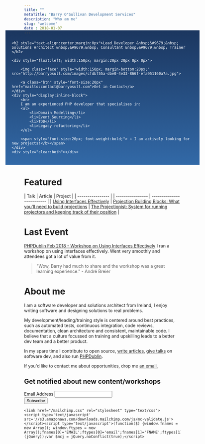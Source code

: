 ```yaml
---
title: ""
metaTitle: "Barry O'Sullivan Development Services"
description: "Who am me"
slug: "welcome"
date : 2018-01-07
---
```

<div style="padding:20px;color:#fff;background: linear-gradient(#1b365f, #3269a7); margin: -30px -60px 0px;">

    <h2 style="text-align:center;margin:0px">Lead Developer &nbsp;&#9679;&nbsp; Solutions Architect &nbsp;&#9679;&nbsp; Consultant &nbsp;&#9679;&nbsp; Trainer </h2>

    <div style="float:left; width:150px; margin:20px 20px 0px 0px">

        <img class="face" style="width:150px; margin-bottom:20px;" src="http://barryosull.com/images/cfdbf55a-dbe0-4e33-866f-efa951160a7a.jpg">
    
        <a class="btn" style="font-size:20px" href="mailto:contact@barryosull.com">Get in Contact</a>
    </div>
    <div style="display:inline-block">
        <br>
        I am an experienced PHP developer that specialises in:
        <ul>
            <li>Domain Modelling</li>
            <li>Event Sourcing</li>
            <li>TDD</li>
            <li>Legacy refactoring</li>
        </ul>
        
        <span style="font-size:20px; font-weight:bold;"> ⇦ I am actively looking for new projects!</b></span>
    </div>
    <div style="clear:both"></div>
</div>

# Featured
| Talk | Article | Project | 
| ---------------- | | ---------------- | ------------------------- |
| [Using Interfaces Effectively](https://www.youtube.com/watch?v=5ZsTXTE52mE&t=16s) | [Projection Building Blocks: What you'll need to build projections](/blog/projection-building-blocks-what-you-ll-need-to-build-projections) | [The Projectionist: System for running projectors and keeping track of their position](https://github.com/barryosull/the-projectionist) |

# Last Event
[PHPDublin Feb 2018 - Workshop on Using Interfaces Effectively](https://www.meetup.com/PHP-Dublin/events/247509662/)
I ran a workshop on using interfaces effectively. Went very smoothly and attendees got a lot of value from it. 
> "Wow, Barry had much to share and the workshop was a great learning experience." - André Breier

# About me
I am a software developer and solutions architect from Ireland, I enjoy writing software and designing solutions to real problems.

My development/leading/training style is centered around best practices, such as automated tests, continuous integration, code reviews, documentation, clean architecture and consistent, maintainable code. I believe that a culture focussed on training and upskilling leads to a better dev team and a better product.

In my spare time I contribute to open source, [write articles](/blog), [give talks](/talks) on software dev, and also run [PHPDublin](https://www.meetup.com/PHP-Dublin/).

If you'd like to contact me about opportunities, drop me <a href="mailto:contact@barryosull.com">an email.</a>

<div id="mc_embed_signup">
    <form action="https://barryosull.us17.list-manage.com/subscribe/post?u=9b492ce0918014d517e6f5985&amp;id=6f3befd048" method="post" id="mc-embedded-subscribe-form" name="mc-embedded-subscribe-form" class="validate" target="_blank" novalidate>
        <div id="mc_embed_signup_scroll">
            <h2>Get notified about new content/workshops</h2>
            <div class="mc-field-group">
                <label for="mce-EMAIL">Email Address
                </label>
                <input type="email" value="" name="EMAIL" class="required email" id="mce-EMAIL">
            </div>
            <div id="mce-responses" class="clear">
                <div class="response" id="mce-error-response" style="display:none"></div>
                <div class="response" id="mce-success-response" style="display:none"></div>
            </div>    <!-- real people should not fill this in and expect good things - do not remove this or risk form bot signups-->
            <div style="position: absolute; left: -5000px;" aria-hidden="true"><input type="text" name="b_9b492ce0918014d517e6f5985_6f3befd048" tabindex="-1" value=""></div>
            <div class="clear"><input type="submit" value="Subscribe" name="subscribe" id="mc-embedded-subscribe" class="button"></div>
        </div>
    </form>

    <link href="/mailchimp.css" rel="stylesheet" type="text/css">
    <script type='text/javascript' src='//s3.amazonaws.com/downloads.mailchimp.com/js/mc-validate.js'></script><script type='text/javascript'>(function($) {window.fnames = new Array(); window.ftypes = new Array();fnames[0]='EMAIL';ftypes[0]='email';fnames[1]='FNAME';ftypes[1]='text';fnames[2]='LNAME';ftypes[2]='text';fnames[3]='ADDRESS';ftypes[3]='address';fnames[4]='PHONE';ftypes[4]='phone';fnames[5]='BIRTHDAY';ftypes[5]='birthday';}(jQuery));var $mcj = jQuery.noConflict(true);</script>

</div>